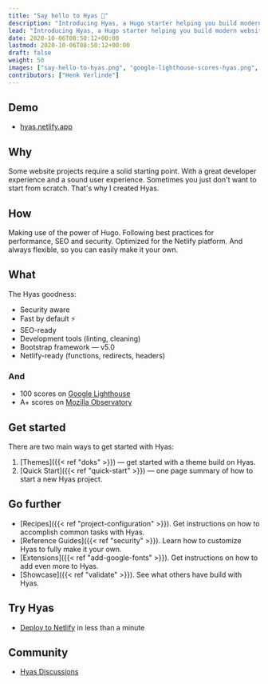 ```yaml
---
title: "Say hello to Hyas 👋"
description: "Introducing Hyas, a Hugo starter helping you build modern websites that are secure, fast, and SEO-ready — by default."
lead: "Introducing Hyas, a Hugo starter helping you build modern websites that are secure, fast, and SEO-ready — by default."
date: 2020-10-06T08:50:12+00:00
lastmod: 2020-10-06T08:50:12+00:00
draft: false
weight: 50
images: ["say-hello-to-hyas.png", "google-lighthouse-scores-hyas.png", "mozilla-observatory-scores-hyas.png"]
contributors: ["Henk Verlinde"]
---
```


## Demo

- [hyas.netlify.app](https://hyas.netlify.app/)

## Why

Some website projects require a solid starting point. With a great developer experience and a sound user experience. Sometimes you just don't want to start from scratch. That's why I created Hyas.

## How

Making use of the power of Hugo. Following best practices for performance, SEO and security. Optimized for the Netlify platform. And always flexible, so you can easily make it your own.

## What

The Hyas goodness:

- Security aware
- Fast by default ⚡️
- SEO-ready
- Development tools (linting, cleaning)
- Bootstrap framework — v5.0
- Netlify-ready (functions, redirects, headers)

### And

- 100 scores on [Google Lighthouse](https://googlechrome.github.io/lighthouse/viewer/?gist=8b7aec005ae7b9e128ad5c4e2f125fea)
- A+ scores on [Mozilla Observatory](https://observatory.mozilla.org/analyze/hyas.netlify.app)

## Get started

There are two main ways to get started with Hyas:

1. [Themes]({{< ref "doks" >}}) — get started with a theme build on Hyas.
2. [Quick Start]({{< ref "quick-start" >}}) — one page summary of how to start a new Hyas project.

## Go further

- [Recipes]({{< ref "project-configuration" >}}). Get instructions on how to accomplish common tasks with Hyas.
- [Reference Guides]({{< ref "security" >}}). Learn how to customize Hyas to fully make it your own.
- [Extensions]({{< ref "add-google-fonts" >}}). Get instructions on how to add even more to Hyas.
- [Showcase]({{< ref "validate" >}}). See what others have build with Hyas.

## Try Hyas

- [Deploy to Netlify](https://app.netlify.com/start/deploy?repository=https://github.com/h-enk/hyas) in less than a minute

## Community

- [Hyas Discussions](https://github.com/h-enk/hyas/discussions)
